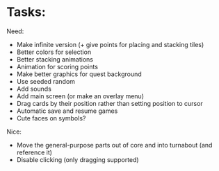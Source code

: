 
# Tasks:

Need:
* Make infinite version (+ give points for placing and stacking tiles)
* Better colors for selection
* Better stacking animations
* Animation for scoring points
* Make better graphics for quest background
* Use seeded random
* Add sounds
* Add main screen (or make an overlay menu)
* Drag cards by their position rather than setting position to cursor
* Automatic save and resume games
* Cute faces on symbols?

Nice:
* Move the general-purpose parts out of core and into turnabout (and reference it)
* Disable clicking (only dragging supported)